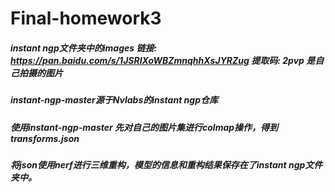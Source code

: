 # Final-homework3
##### instant ngp文件夹中的images 链接: https://pan.baidu.com/s/1JSRIXoWBZmnqhhXsJYRZug 提取码: 2pvp 是自己拍摄的图片
##### instant-ngp-master源于Nvlabs的instant ngp仓库
##### 使用instant-ngp-master 先对自己的图片集进行colmap操作，得到transforms.json
##### 将json使用nerf进行三维重构，模型的信息和重构结果保存在了instant ngp文件夹中。
